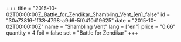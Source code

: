 +++
title = "2015-10-02T00:00:00Z_Battle_for_Zendikar_Shambling_Vent_[en]_false"
id = "30a73816-1f33-4798-a9d6-5f0410d19625"
date = "2015-10-02T00:00:00Z"
name = "Shambling Vent"
lang = ["en"]
price = "0.66"
quantity = 4
foil = false
set = "Battle for Zendikar"
+++
